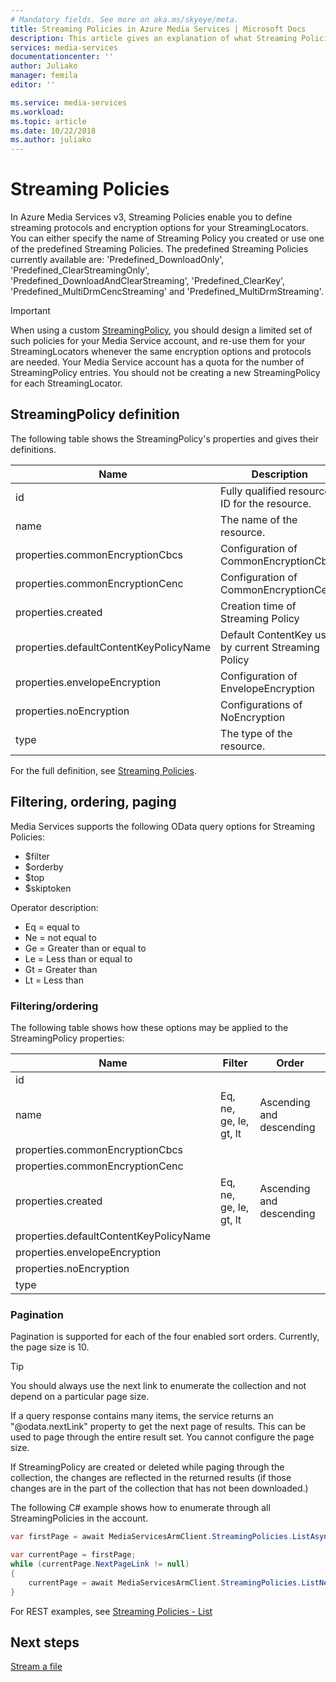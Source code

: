 ```yaml
---
# Mandatory fields. See more on aka.ms/skyeye/meta.
title: Streaming Policies in Azure Media Services | Microsoft Docs
description: This article gives an explanation of what Streaming Policies are, and how they are used by Azure Media Services.
services: media-services
documentationcenter: ''
author: Juliako
manager: femila
editor: ''

ms.service: media-services
ms.workload: 
ms.topic: article
ms.date: 10/22/2018
ms.author: juliako
---
```


# Streaming Policies

In Azure Media Services v3, Streaming Policies enable you to define streaming protocols and encryption options for your StreamingLocators. You can either specify the name of Streaming Policy you created or use one of the predefined Streaming Policies. The predefined Streaming Policies currently available are: 'Predefined_DownloadOnly', 'Predefined_ClearStreamingOnly', 'Predefined_DownloadAndClearStreaming', 'Predefined_ClearKey', 'Predefined_MultiDrmCencStreaming' and 'Predefined_MultiDrmStreaming'.

> [!IMPORTANT]
> When using a custom [StreamingPolicy](https://docs.microsoft.com/rest/api/media/streamingpolicies), you should design a limited set of such policies for your Media Service account, and re-use them for your StreamingLocators whenever the same encryption options and protocols are needed. Your Media Service account has a quota for the number of StreamingPolicy entries. You should not be creating a new StreamingPolicy for each StreamingLocator.

## StreamingPolicy definition

The following table shows the StreamingPolicy's properties and gives their definitions.

|Name|Description|
|---|---|
|id|Fully qualified resource ID for the resource.|
|name|The name of the resource.|
|properties.commonEncryptionCbcs|Configuration of CommonEncryptionCbcs|
|properties.commonEncryptionCenc|Configuration of CommonEncryptionCenc|
|properties.created	|Creation time of Streaming Policy|
|properties.defaultContentKeyPolicyName	|Default ContentKey used by current Streaming Policy|
|properties.envelopeEncryption	|Configuration of EnvelopeEncryption|
|properties.noEncryption|Configurations of NoEncryption|
|type|The type of the resource.|

For the full definition, see [Streaming Policies](https://docs.microsoft.com/rest/api/media/streamingpolicies).

## Filtering, ordering, paging

Media Services supports the following OData query options for Streaming Policies: 

* $filter 
* $orderby 
* $top 
* $skiptoken 

Operator description:

* Eq = equal to
* Ne = not equal to
* Ge = Greater than or equal to
* Le = Less than or equal to
* Gt = Greater than
* Lt = Less than

### Filtering/ordering

The following table shows how these options may be applied to the StreamingPolicy properties: 

|Name|Filter|Order|
|---|---|---|
|id|||
|name|Eq, ne, ge, le, gt, lt|Ascending and descending|
|properties.commonEncryptionCbcs|||
|properties.commonEncryptionCenc|||
|properties.created	|Eq, ne, ge, le,  gt, lt|Ascending and descending|
|properties.defaultContentKeyPolicyName	|||
|properties.envelopeEncryption|||
|properties.noEncryption|||
|type|||

### Pagination

Pagination is supported for each of the four enabled sort orders. Currently, the page size is 10.

> [!TIP]
> You should always use the next link to enumerate the collection and not depend on a particular page size.

If a query response contains many items, the service returns an "\@odata.nextLink" property to get the next page of results. This can be used to page through the entire result set. You cannot configure the page size. 

If StreamingPolicy are created or deleted while paging through the collection, the changes are reflected in the returned results (if those changes are in the part of the collection that has not been downloaded.) 

The following C# example shows how to enumerate through all StreamingPolicies in the account.

```csharp
var firstPage = await MediaServicesArmClient.StreamingPolicies.ListAsync(CustomerResourceGroup, CustomerAccountName);

var currentPage = firstPage;
while (currentPage.NextPageLink != null)
{
    currentPage = await MediaServicesArmClient.StreamingPolicies.ListNextAsync(currentPage.NextPageLink);
}
```

For REST examples, see [Streaming Policies - List](https://docs.microsoft.com/rest/api/media/streamingpolicies/list)

## Next steps

[Stream a file](stream-files-dotnet-quickstart.md)
